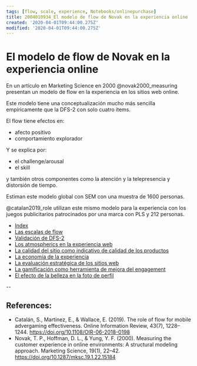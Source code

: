 ```yaml
---
tags: [flow, scale, experience, Notebooks/onlinepurchase]
title: 2004010934_El modelo de flow de Novak en la experiencia online
created: '2020-04-01T09:44:00.275Z'
modified: '2020-04-01T09:44:00.275Z'
---
```


# El modelo de flow de Novak en la experiencia online

En un artículo en Marketing Science en 2000 @novak2000_measuring presentan un modelo de flow en la experiencia en los sitios web online.

Este modelo tiene una conceptualización mucho más sencilla empíricamente que la DFS-2 con solo cuatro ítems.

El flow tiene efectos en:

- afecto positivo
- comportamiento explorador

Y se explica por:

- el challenge/arousal
- el skill

y también otros componentes como la atención y la telepresencia y distorsión de tiempo.

Estiman este modelo global con SEM con una muestra de 1600 personas.

@catalan2019_role utilizan este mismo modelo para la experiencia con los juegos publicitarios patrocinados por una marca con PLS y 212 personas.

- [Index](_2003101705_index.md)
- [Las escalas de flow](2003291853_escala_de_flow.md)
- [Validación de DFS-2](2003311902_validacion_dSF2.md)
- [Los atmospherics en la experiencia web](2004060631_web_atmospherics.md)
- [La calidad del sitio como indicativo de calidad de los productos](2004201730_calidadsitioweb_extrisiccueproductos.md)
- [La economía de la experiencia](2003171027_experience_economy_theory.md)
- [La evaluación estratégica de los sitios web](2004040843_evaluacion_rendimiento_sitio_web.md)
- [La gamificación como herramienta de mejora del engagement](2003170736_gamificacion_engagement.md)
- [El efecto de la belleza en la foto de perfil](2005140716_labellezaylafealdadvendenmejorquelanormalidad.md)

--
## References:

- Catalán, S., Martínez, E., & Wallace, E. (2019). The role of flow for mobile advergaming effectiveness. Online Information Review, 43(7), 1228–1244. https://doi.org/10.1108/OIR-06-2018-0198
- Novak, T. P., Hoffman, D. L., & Yung, Y. F. (2000). Measuring the customer experience in online environments: A structural modeling approach. Marketing Science, 19(1), 22–42. https://doi.org/10.1287/mksc.19.1.22.15184



